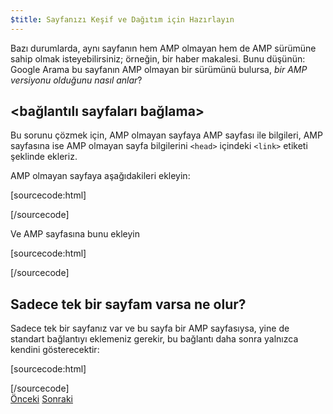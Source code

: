 ```yaml
---
$title: Sayfanızı Keşif ve Dağıtım için Hazırlayın
---
```


Bazı durumlarda, aynı sayfanın hem AMP olmayan hem de AMP sürümüne sahip olmak isteyebilirsiniz; örneğin, bir haber makalesi. Bunu düşünün: Google Arama bu sayfanın AMP olmayan bir sürümünü bulursa, *bir AMP versiyonu olduğunu nasıl anlar*?

## &lt;bağlantılı sayfaları bağlama>

Bu sorunu çözmek için, AMP olmayan sayfaya AMP sayfası ile bilgileri, AMP sayfasına ise AMP olmayan sayfa bilgilerini `<head>` içindeki `<link>` etiketi şeklinde ekleriz.

AMP olmayan sayfaya aşağıdakileri ekleyin:

[sourcecode:html]
<link rel="amphtml" href="https://www.example.com/url/to/amp/document.html">
[/sourcecode]

Ve AMP sayfasına bunu ekleyin

[sourcecode:html]
<link rel="canonical" href="https://www.example.com/url/to/full/document.html">
[/sourcecode]

## Sadece tek bir sayfam varsa ne olur?

Sadece tek bir sayfanız var ve bu sayfa bir AMP sayfasıysa, yine de standart bağlantıyı eklemeniz gerekir, bu bağlantı daha sonra yalnızca kendini gösterecektir:

[sourcecode:html]
<link rel="canonical" href="https://www.example.com/url/to/amp/document.html">
[/sourcecode]

<div class="prev-next-buttons">
  <a class="button prev-button" href="/tr/docs/tutorials/create/preview_and_validate.html"><span class="arrow-prev">Önceki</span></a>
  <a class="button next-button" href="/tr/docs/tutorials/create/publish.html"><span class="arrow-next">Sonraki</span></a>
</div>
